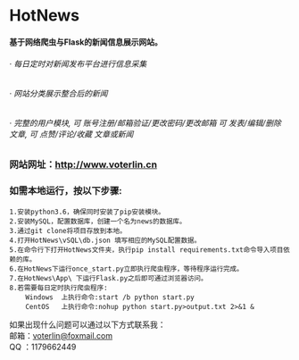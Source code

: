 # HotNews
#### 基于网络爬虫与Flask的新闻信息展示网站。
###### · 每日定时对新闻发布平台进行信息采集
###### · 网站分类展示整合后的新闻
###### · 完整的用户模块, 可 账号注册/邮箱验证/更改密码/更改邮箱 可 发表/编辑/删除 文章, 可 点赞/评论/收藏 文章或新闻

### 网站网址：http://www.voterlin.cn

### 如需本地运行，按以下步骤:
	1.安装python3.6，确保同时安装了pip安装模块。
	2.安装MySQL，配置数据库，创建一个名为news的数据库。
	3.通过git clone将项目存放到本地。
	4.打开HotNews\vSQL\db.json 填写相应的MySQL配置数据。
	5.在命令行下打开HotNews文件夹，执行pip install requirements.txt命令导入项目依赖的库。
	6.在HotNews下运行once_start.py立即执行爬虫程序，等待程序运行完成。
	7.在HotNews\App\ 下运行Flask.py之后即可通过浏览器访问。
	8.若需要每日定时执行爬虫程序:
		Windows  上执行命令:start /b python start.py
		CentOS   上执行命令:nohup python start.py>output.txt 2>&1 &

如果出现什么问题可以通过以下方式联系我：<br>
邮箱：voterlin@foxmail.com<br>
QQ ：1179662449<br>

